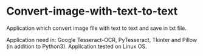 # Convert-image-with-text-to-text
Application which convert image file with text to text and save in txt file.

Application need in: Google Tesseract-OCR, PyTesseract, Tkinter and Pillow (in addition to Python3).
Application tested on Linux OS.
